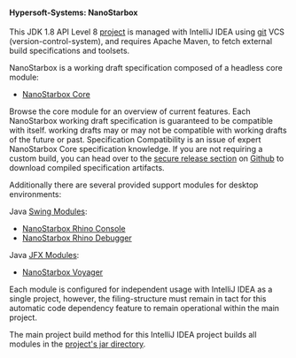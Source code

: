 #### Hypersoft-Systems: NanoStarbox

This JDK 1.8 API Level 8 [project](LICENSE) is managed with IntelliJ IDEA 
using [git](https://github.com/hypersoft/NanoStarboox/) VCS 
(version-control-system), and requires Apache Maven, to fetch
external build specifications and toolsets.

NanoStarbox is a working draft specification composed of a headless core module:

* [NanoStarbox Core](module/NanoStarbox+Core)

Browse the core module for an overview of current features. Each NanoStarbox 
working draft specification is guaranteed to be compatible with itself.
working drafts may or may not be compatible with working drafts of the 
future or past. Specification Compatibility is an issue of expert 
NanoStarbox Core specification knowledge. If you are not requiring a custom
build, you can head over to the [secure release section](https://github.com/hypersoft/NanoStarbox/releases)
on [Github](https://github.com) to download compiled specification artifacts.

Additionally there are several provided support modules for desktop
environments:

Java [Swing Modules](module/ui/swing/):
* [NanoStarbox Rhino Console](module/ui/swing/NanoStarbox+Rhino+Console)
* [NanoStarbox Rhino Debugger](module/ui/swing/NanoStarbox+Rhino+Debugger)

Java [JFX Modules](module/ui/jfx/):
* [NanoStarbox Voyager](module/ui/jfx/NanoStarbox+Voyager)

Each module is configured for independent usage with IntelliJ IDEA as a single project, however, the filing-structure must remain in tact for this automatic code dependency feature to remain operational within the main project.

The main project build method for this IntelliJ IDEA project builds all modules in the [project's jar directory](jar/).
